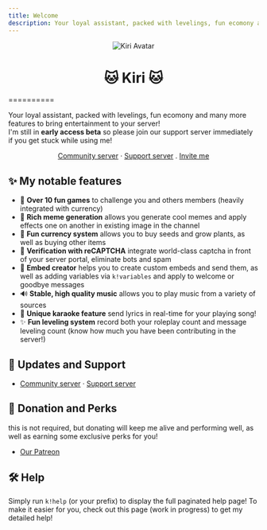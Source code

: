 ```yaml
---
title: Welcome
description: Your loyal assistant, packed with levelings, fun ecomony and many more features to bring entertainment to your server! 
---
```


<p align="center">
<img alt="Kiri Avatar" src="https://cdn.discordapp.com/avatars/859116638820761630/a4b5a360d083600083240331d1f67c51.png?width=100&height=100" />
</p>

<h1><center>🐱 Kiri 🐱</center></h1>
==========

Your loyal assistant, packed with levelings, fun ecomony and many more features to bring entertainment to your server!  
I'm still in **early access beta** so please join our support server immediately if you get stuck while using me!  
  
<center><a href="https://discord.gg/D6rWrvS">Community server</a> · <a href="https://discord.gg/kJRAjMyEkY">Support server</a> . <a href="https://discord.com/api/oauth2/authorize?client_id=859116638820761630&permissions=4294831607&scope=bot%20applications.commands">Invite me</a></center>
  

✨ My notable features
---------------------

* 🏓 **Over 10 fun games** to challenge you and others members (heavily integrated with currency)
* 🎨 **Rich meme generation** allows you generate cool memes and apply effects one on another in existing image in the channel
* 📜 **Fun currency system** allows you to buy seeds and grow plants, as well as buying other items
* 🔢 **Verification with reCAPTCHA** integrate world-class captcha in front of your server portal, eliminate bots and spam
* 📜 **Embed creator** helps you to create custom embeds and send them, as well as adding variables via `k!variables` and apply to welcome or goodbye messages
* 🔊 **Stable, high quality music** allows you to play music from a variety of sources
* 📢 **Unique karaoke feature** send lyrics in real-time for your playing song!
* ✨ **Fun leveling system** record both your roleplay count and message leveling count (know how much you have been contributing in the server!)

📢 Updates and Support
----------------------

* [Community server](https://discord.gg/D6rWrvS) · [Support server](https://discord.gg/kJRAjMyEkY)

🤗 Donation and Perks
---------------------

this is not required, but donating will keep me alive and performing well, as well as earning some exclusive perks for you!

* [Our Patreon](https://www.patreon.com/kiridiscord)

🛠️ Help
--------

Simply run `k!help` (or your prefix) to display the full paginated help page! To make it easier for you, check out this page (work in progress) to get my detailed help!